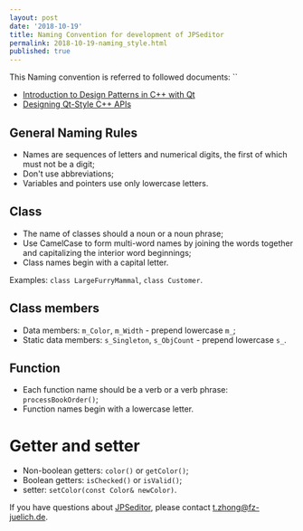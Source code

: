 ```yaml
---
layout: post
date: '2018-10-19'
title: Naming Convention for development of JPSeditor
permalink: 2018-10-19-naming_style.html
published: true
---
```


This Naming convention is referred to followed documents:
``
* [Introduction to Design Patterns in C++ with Qt](https://www.ics.com/designpatterns/solutions/style.html)
* [Designing Qt-Style C++ APIs](https://doc.qt.io/archives/qq/qq13-apis.html#theartofnaming)

## General Naming Rules

* Names are sequences of letters and numerical digits, the first of which must not be a digit;
* Don't use abbreviations;
* Variables and pointers use only lowercase letters.

## Class

* The name of classes should a noun or a noun phrase;
* Use CamelCase to form multi-word names by joining the words together and capitalizing the interior word beginnings;
* Class names begin with a capital letter.

Examples: `class LargeFurryMammal`, `class Customer`.

## Class members

* Data members: `m_Color`, `m_Width` - prepend lowercase `m_`;
* Static data members: `s_Singleton`, `s_ObjCount` - prepend lowercase `s_`.

## Function

* Each function name should be a verb or a verb phrase: `processBookOrder()`;
* Function names begin with a lowercase letter.

# Getter and setter

* Non-boolean getters: `color()` or `getColor()`;
* Boolean getters: `isChecked()` or `isValid()`;
* setter: `setColor(const Color& newColor)`.


<link rel="stylesheet" href="https://use.fontawesome.com/releases/v5.3.1/css/all.css" integrity="sha384-mzrmE5qonljUremFsqc01SB46JvROS7bZs3IO2EmfFsd15uHvIt+Y8vEf7N7fWAU" crossorigin="anonymous">

If you have questions about [JPSeditor](http://www.jupedsim.org/jpseditor/), please contact <t.zhong@fz-juelich.de>.